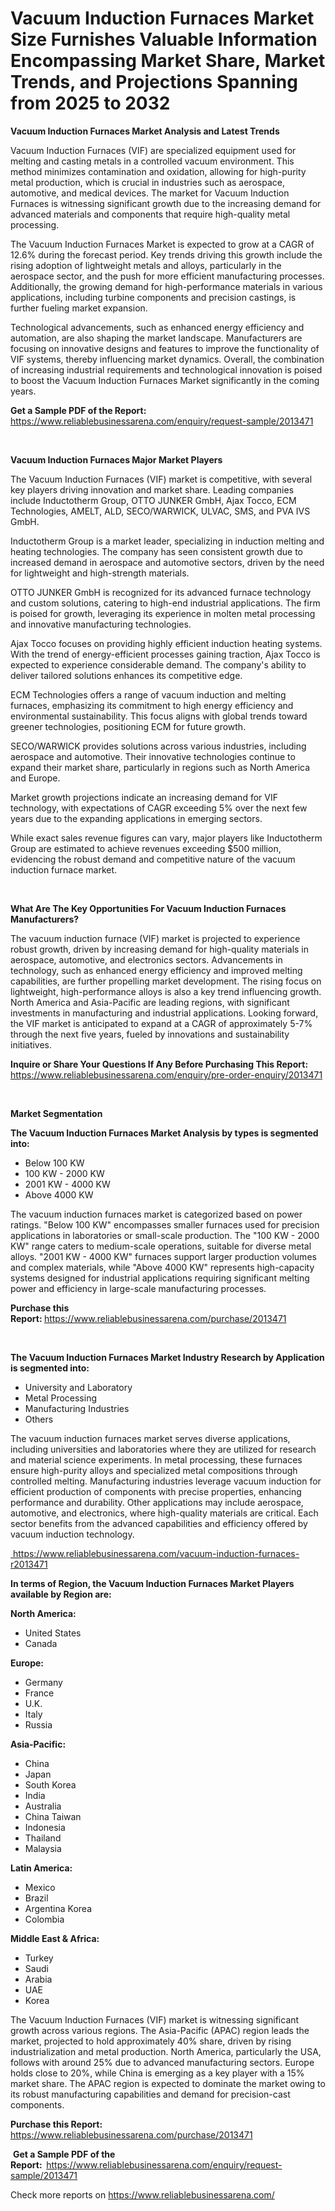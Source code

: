 <p><h1>Vacuum Induction Furnaces Market Size Furnishes Valuable Information Encompassing Market Share, Market Trends, and Projections Spanning from 2025 to 2032</h1></p><p><strong>Vacuum Induction Furnaces Market Analysis and Latest Trends</strong></p>
<p><p>Vacuum Induction Furnaces (VIF) are specialized equipment used for melting and casting metals in a controlled vacuum environment. This method minimizes contamination and oxidation, allowing for high-purity metal production, which is crucial in industries such as aerospace, automotive, and medical devices. The market for Vacuum Induction Furnaces is witnessing significant growth due to the increasing demand for advanced materials and components that require high-quality metal processing.</p><p>The Vacuum Induction Furnaces Market is expected to grow at a CAGR of 12.6% during the forecast period. Key trends driving this growth include the rising adoption of lightweight metals and alloys, particularly in the aerospace sector, and the push for more efficient manufacturing processes. Additionally, the growing demand for high-performance materials in various applications, including turbine components and precision castings, is further fueling market expansion.</p><p>Technological advancements, such as enhanced energy efficiency and automation, are also shaping the market landscape. Manufacturers are focusing on innovative designs and features to improve the functionality of VIF systems, thereby influencing market dynamics. Overall, the combination of increasing industrial requirements and technological innovation is poised to boost the Vacuum Induction Furnaces Market significantly in the coming years.</p></p>
<p><strong>Get a Sample PDF of the Report:&nbsp;</strong> <a href="https://www.reliablebusinessarena.com/enquiry/request-sample/2013471?utm_campaign=2112&utm_medium=2&utm_source=Github&utm_content=ia&utm_term=20022025&utm_id=vacuum-induction-furnaces">https://www.reliablebusinessarena.com/enquiry/request-sample/2013471</a></p>
<p>&nbsp;</p>
<p><strong>Vacuum Induction Furnaces Major Market Players</strong></p>
<p><p>The Vacuum Induction Furnaces (VIF) market is competitive, with several key players driving innovation and market share. Leading companies include Inductotherm Group, OTTO JUNKER GmbH, Ajax Tocco, ECM Technologies, AMELT, ALD, SECO/WARWICK, ULVAC, SMS, and PVA IVS GmbH.</p><p>Inductotherm Group is a market leader, specializing in induction melting and heating technologies. The company has seen consistent growth due to increased demand in aerospace and automotive sectors, driven by the need for lightweight and high-strength materials.</p><p>OTTO JUNKER GmbH is recognized for its advanced furnace technology and custom solutions, catering to high-end industrial applications. The firm is poised for growth, leveraging its experience in molten metal processing and innovative manufacturing technologies.</p><p>Ajax Tocco focuses on providing highly efficient induction heating systems. With the trend of energy-efficient processes gaining traction, Ajax Tocco is expected to experience considerable demand. The company's ability to deliver tailored solutions enhances its competitive edge.</p><p>ECM Technologies offers a range of vacuum induction and melting furnaces, emphasizing its commitment to high energy efficiency and environmental sustainability. This focus aligns with global trends toward greener technologies, positioning ECM for future growth.</p><p>SECO/WARWICK provides solutions across various industries, including aerospace and automotive. Their innovative technologies continue to expand their market share, particularly in regions such as North America and Europe.</p><p>Market growth projections indicate an increasing demand for VIF technology, with expectations of CAGR exceeding 5% over the next few years due to the expanding applications in emerging sectors.</p><p>While exact sales revenue figures can vary, major players like Inductotherm Group are estimated to achieve revenues exceeding $500 million, evidencing the robust demand and competitive nature of the vacuum induction furnace market.</p></p>
<p>&nbsp;</p>
<p><strong>What Are The Key Opportunities For Vacuum Induction Furnaces Manufacturers?</strong></p>
<p><p>The vacuum induction furnace (VIF) market is projected to experience robust growth, driven by increasing demand for high-quality materials in aerospace, automotive, and electronics sectors. Advancements in technology, such as enhanced energy efficiency and improved melting capabilities, are further propelling market development. The rising focus on lightweight, high-performance alloys is also a key trend influencing growth. North America and Asia-Pacific are leading regions, with significant investments in manufacturing and industrial applications. Looking forward, the VIF market is anticipated to expand at a CAGR of approximately 5-7% through the next five years, fueled by innovations and sustainability initiatives.</p></p>
<p><strong>Inquire or Share Your Questions If Any Before Purchasing This Report:</strong> <a href="https://www.reliablebusinessarena.com/enquiry/pre-order-enquiry/2013471?utm_campaign=2112&utm_medium=2&utm_source=Github&utm_content=ia&utm_term=20022025&utm_id=vacuum-induction-furnaces">https://www.reliablebusinessarena.com/enquiry/pre-order-enquiry/2013471</a></p>
<p>&nbsp;</p>
<p><strong>Market Segmentation</strong></p>
<p><strong>The Vacuum Induction Furnaces Market Analysis by types is segmented into:</strong></p>
<p><ul><li>Below 100 KW</li><li>100 KW - 2000 KW</li><li>2001 KW - 4000 KW</li><li>Above 4000 KW</li></ul></p>
<p><p>The vacuum induction furnaces market is categorized based on power ratings. "Below 100 KW" encompasses smaller furnaces used for precision applications in laboratories or small-scale production. The "100 KW - 2000 KW" range caters to medium-scale operations, suitable for diverse metal alloys. "2001 KW - 4000 KW" furnaces support larger production volumes and complex materials, while "Above 4000 KW" represents high-capacity systems designed for industrial applications requiring significant melting power and efficiency in large-scale manufacturing processes.</p></p>
<p><strong>Purchase this Report:&nbsp;</strong><a href="https://www.reliablebusinessarena.com/purchase/2013471?utm_campaign=2112&utm_medium=2&utm_source=Github&utm_content=ia&utm_term=20022025&utm_id=vacuum-induction-furnaces">https://www.reliablebusinessarena.com/purchase/2013471</a></p>
<p>&nbsp;</p>
<p><strong>The Vacuum Induction Furnaces Market Industry Research by Application is segmented into:</strong></p>
<p><ul><li>University and Laboratory</li><li>Metal Processing</li><li>Manufacturing Industries</li><li>Others</li></ul></p>
<p><p>The vacuum induction furnaces market serves diverse applications, including universities and laboratories where they are utilized for research and material science experiments. In metal processing, these furnaces ensure high-purity alloys and specialized metal compositions through controlled melting. Manufacturing industries leverage vacuum induction for efficient production of components with precise properties, enhancing performance and durability. Other applications may include aerospace, automotive, and electronics, where high-quality materials are critical. Each sector benefits from the advanced capabilities and efficiency offered by vacuum induction technology.</p></p>
<p><a href="https://www.reliablebusinessarena.com/vacuum-induction-furnaces-r2013471?utm_campaign=2112&utm_medium=2&utm_source=Github&utm_content=ia&utm_term=20022025&utm_id=vacuum-induction-furnaces">&nbsp;https://www.reliablebusinessarena.com/vacuum-induction-furnaces-r2013471</a></p>
<p><strong>In terms of Region, the Vacuum Induction Furnaces Market Players available by Region are:</strong></p>
<p>
    <p> <strong> North America: </strong>
        <ul>
            <li>United States</li>
            <li>Canada</li>
        </ul>
        </p> 
    <p> <strong> Europe: </strong>
        <ul>
            <li>Germany</li>
            <li>France</li>
            <li>U.K.</li>
            <li>Italy</li>
            <li>Russia</li>
        </ul>
        </p> 
    <p> <strong> Asia-Pacific: </strong>
        <ul>
            <li>China</li>
            <li>Japan</li>
            <li>South Korea</li>
            <li>India</li>
            <li>Australia</li>
            <li>China Taiwan</li>
            <li>Indonesia</li>
            <li>Thailand</li>
            <li>Malaysia</li>
        </ul>
        </p> 
    <p> <strong> Latin America: </strong>
        <ul>
            <li>Mexico</li>
            <li>Brazil</li>
            <li>Argentina Korea</li>
            <li>Colombia</li>
        </ul>
        </p> 
    <p> <strong> Middle East & Africa: </strong>
        <ul>
            <li>Turkey</li>
            <li>Saudi</li>
            <li>Arabia</li>
            <li>UAE</li>
            <li>Korea</li>
        </ul>
    </p>
    </p>
<p><p>The Vacuum Induction Furnaces (VIF) market is witnessing significant growth across various regions. The Asia-Pacific (APAC) region leads the market, projected to hold approximately 40% share, driven by rising industrialization and metal production. North America, particularly the USA, follows with around 25% due to advanced manufacturing sectors. Europe holds close to 20%, while China is emerging as a key player with a 15% market share. The APAC region is expected to dominate the market owing to its robust manufacturing capabilities and demand for precision-cast components.</p></p>
<p><strong>Purchase this Report: </strong><a href="https://www.reliablebusinessarena.com/purchase/2013471?utm_campaign=2112&utm_medium=2&utm_source=Github&utm_content=ia&utm_term=20022025&utm_id=vacuum-induction-furnaces">https://www.reliablebusinessarena.com/purchase/2013471</a></p>
<p>&nbsp;<strong>Get a Sample PDF of the Report:&nbsp;&nbsp;</strong><a href="https://www.reliablebusinessarena.com/enquiry/request-sample/2013471?utm_campaign=2112&utm_medium=2&utm_source=Github&utm_content=ia&utm_term=20022025&utm_id=vacuum-induction-furnaces">https://www.reliablebusinessarena.com/enquiry/request-sample/2013471</a></p>
<p><strong></strong></p>
<p>Check more reports on <a href="https://www.reliablebusinessarena.com/?utm_campaign=2112&utm_medium=2&utm_source=Github&utm_content=ia&utm_term=20022025&utm_id=vacuum-induction-furnaces">https://www.reliablebusinessarena.com/</a></p>